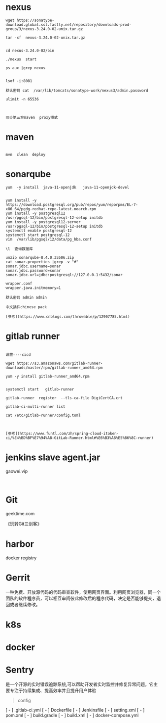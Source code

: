 # nexus


```
wget https://sonatype-download.global.ssl.fastly.net/repository/downloads-prod-group/3/nexus-3.24.0-02-unix.tar.gz

tar -xf  nexus-3.24.0-02-unix.tar.gz 


cd nexus-3.24.0-02/bin

./nexus  start

ps aux |grep nexus


lsof -i:8081

默认密码 cat  /var/lib/tomcats/sonatype-work/nexus3/admin.password

ulimit -n 65536



同步第三方maven  proxy模式
```

# maven 

```

mvn  clean  deploy 

```

#  sonarqube



```
yum  -y install  java-11-openjdk   java-11-openjdk-devel


yum install -y https://download.postgresql.org/pub/repos/yum/reporpms/EL-7-x86_64/pgdg-redhat-repo-latest.noarch.rpm
yum install -y postgresql12
/usr/pgsql-12/bin/postgresql-12-setup initdb
yum install -y postgresql12-server
/usr/pgsql-12/bin/postgresql-12-setup initdb
systemctl enable postgresql-12
systemctl start postgresql-12
vim  /var/lib/pgsql/12/data/pg_hba.conf

\l  查询数据库

unzip sonarqube-8.4.0.35506.zip
cat sonar.properties |grep -v "#"
sonar.jdbc.username=sonar
sonar.jdbc.password=sonar
sonar.jdbc.url=jdbc:postgresql://127.0.0.1:5432/sonar

wrapper.conf
wrapper.java.initmemory=1

默认密码 admin admin

中文插件chinese pack

[参考](https://www.cnblogs.com/throwable/p/12907785.html)
```


# gitlab runner  

```

设置----cicd

wget https://s3.amazonaws.com/gitlab-runner-downloads/master/rpm/gitlab-runner_amd64.rpm

yum -y install gitlab-runner_amd64.rpm


systemctl start   gitlab-runner

gitlab-runner  register  --tls-ca-file DigiCertCA.crt

gitlab-ci-multi-runner list

cat /etc/gitlab-runner/config.toml



[参考](https://www.funtl.com/zh/spring-cloud-itoken-ci/%E4%BD%BF%E7%94%A8-GitLab-Runner.html#%E6%B3%A8%E5%86%8C-runner)

```


# jenkins slave  agent.jar 

gaowei.vip

```


```

# Git

geektime.com

《玩转Git三剑客》


# harbor 

docker registry


# Gerrit

一种免费、开放源代码的代码审查软件，使用网页界面。利用网页浏览器，同一个团队的软件程序员，可以相互审阅彼此修改后的程序代码，决定是否能够提交，退回或者继续修改。


# k8s


# docker

#  Sentry 

是一个开源的实时错误追踪系统,可以帮助开发者实时监控并修复异常问题。它主要专注于持续集成、提高效率并且提升用户体验

> config

[ - ]  .gitlab-ci.yml
[ - ]  Dockerfile
[ - ]  Jenkinsfile
[ - ]  setting.xml
[ - ]  pom.xml
[ - ]  build.gradle
[ - ]  build.xml
[ - ]  docker-compose.yml

